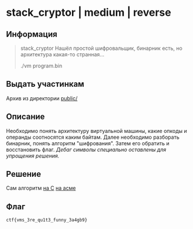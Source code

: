 # stack_cryptor | medium | reverse

## Информация

> stack_cryptor
> Нашёл простой шифровальщик, бинарник есть, но архитектура какая-то странная...
>
> ./vm program.bin

## Выдать участинкам
Архив из директории [public/](public/)

## Описание
Необходимо понять архитектуру виртуальной машины, какие опкоды и операнды соотносятся каким байтам. Далее необходимо разборать бинарник, понять алгоритм "шифрования". Затем его обратить и восстановить флаг.
*Дебаг символы специально оставлены для упрощения решения.*

## Решение
Сам алгоритм [на C](solve/solution.c) [на асме](solve/program.s)

## Флаг

`ctf{vms_3re_qu1t3_funny_3a4gb9}`


